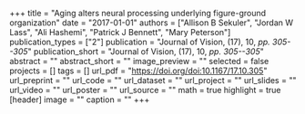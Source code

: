 +++
title = "Aging alters neural processing underlying figure-ground organization"
date = "2017-01-01"
authors = ["Allison B Sekuler", "Jordan W Lass", "Ali Hashemi", "Patrick J Bennett", "Mary Peterson"]
publication_types = ["2"]
publication = "Journal of Vision, (17), 10, _pp. 305--305_"
publication_short = "Journal of Vision, (17), 10, _pp. 305--305_"
abstract = ""
abstract_short = ""
image_preview = ""
selected = false
projects = []
tags = []
url_pdf = "https://doi.org/doi:10.1167/17.10.305"
url_preprint = ""
url_code = ""
url_dataset = ""
url_project = ""
url_slides = ""
url_video = ""
url_poster = ""
url_source = ""
math = true
highlight = true
[header]
image = ""
caption = ""
+++
